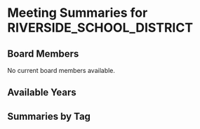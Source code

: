 # Meeting Summaries for RIVERSIDE_SCHOOL_DISTRICT

## Board Members

No current board members available.

## Available Years

## Summaries by Tag
